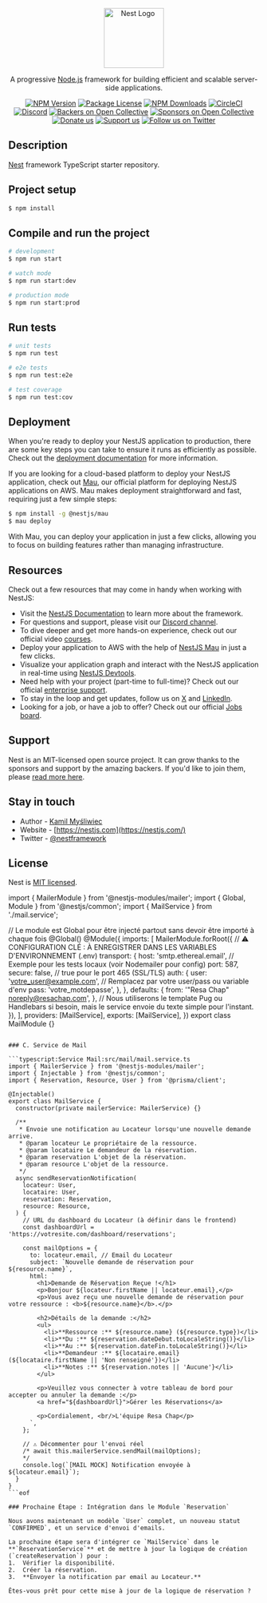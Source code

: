 <p align="center">
  <a href="http://nestjs.com/" target="blank"><img src="https://nestjs.com/img/logo-small.svg" width="120" alt="Nest Logo" /></a>
</p>

[circleci-image]: https://img.shields.io/circleci/build/github/nestjs/nest/master?token=abc123def456
[circleci-url]: https://circleci.com/gh/nestjs/nest

  <p align="center">A progressive <a href="http://nodejs.org" target="_blank">Node.js</a> framework for building efficient and scalable server-side applications.</p>
    <p align="center">
<a href="https://www.npmjs.com/~nestjscore" target="_blank"><img src="https://img.shields.io/npm/v/@nestjs/core.svg" alt="NPM Version" /></a>
<a href="https://www.npmjs.com/~nestjscore" target="_blank"><img src="https://img.shields.io/npm/l/@nestjs/core.svg" alt="Package License" /></a>
<a href="https://www.npmjs.com/~nestjscore" target="_blank"><img src="https://img.shields.io/npm/dm/@nestjs/common.svg" alt="NPM Downloads" /></a>
<a href="https://circleci.com/gh/nestjs/nest" target="_blank"><img src="https://img.shields.io/circleci/build/github/nestjs/nest/master" alt="CircleCI" /></a>
<a href="https://discord.gg/G7Qnnhy" target="_blank"><img src="https://img.shields.io/badge/discord-online-brightgreen.svg" alt="Discord"/></a>
<a href="https://opencollective.com/nest#backer" target="_blank"><img src="https://opencollective.com/nest/backers/badge.svg" alt="Backers on Open Collective" /></a>
<a href="https://opencollective.com/nest#sponsor" target="_blank"><img src="https://opencollective.com/nest/sponsors/badge.svg" alt="Sponsors on Open Collective" /></a>
  <a href="https://paypal.me/kamilmysliwiec" target="_blank"><img src="https://img.shields.io/badge/Donate-PayPal-ff3f59.svg" alt="Donate us"/></a>
    <a href="https://opencollective.com/nest#sponsor"  target="_blank"><img src="https://img.shields.io/badge/Support%20us-Open%20Collective-41B883.svg" alt="Support us"></a>
  <a href="https://twitter.com/nestframework" target="_blank"><img src="https://img.shields.io/twitter/follow/nestframework.svg?style=social&label=Follow" alt="Follow us on Twitter"></a>
</p>
  <!--[![Backers on Open Collective](https://opencollective.com/nest/backers/badge.svg)](https://opencollective.com/nest#backer)
  [![Sponsors on Open Collective](https://opencollective.com/nest/sponsors/badge.svg)](https://opencollective.com/nest#sponsor)-->

## Description

[Nest](https://github.com/nestjs/nest) framework TypeScript starter repository.

## Project setup

```bash
$ npm install
```

## Compile and run the project

```bash
# development
$ npm run start

# watch mode
$ npm run start:dev

# production mode
$ npm run start:prod
```

## Run tests

```bash
# unit tests
$ npm run test

# e2e tests
$ npm run test:e2e

# test coverage
$ npm run test:cov
```

## Deployment

When you're ready to deploy your NestJS application to production, there are some key steps you can take to ensure it runs as efficiently as possible. Check out the [deployment documentation](https://docs.nestjs.com/deployment) for more information.

If you are looking for a cloud-based platform to deploy your NestJS application, check out [Mau](https://mau.nestjs.com), our official platform for deploying NestJS applications on AWS. Mau makes deployment straightforward and fast, requiring just a few simple steps:

```bash
$ npm install -g @nestjs/mau
$ mau deploy
```

With Mau, you can deploy your application in just a few clicks, allowing you to focus on building features rather than managing infrastructure.

## Resources

Check out a few resources that may come in handy when working with NestJS:

- Visit the [NestJS Documentation](https://docs.nestjs.com) to learn more about the framework.
- For questions and support, please visit our [Discord channel](https://discord.gg/G7Qnnhy).
- To dive deeper and get more hands-on experience, check out our official video [courses](https://courses.nestjs.com/).
- Deploy your application to AWS with the help of [NestJS Mau](https://mau.nestjs.com) in just a few clicks.
- Visualize your application graph and interact with the NestJS application in real-time using [NestJS Devtools](https://devtools.nestjs.com).
- Need help with your project (part-time to full-time)? Check out our official [enterprise support](https://enterprise.nestjs.com).
- To stay in the loop and get updates, follow us on [X](https://x.com/nestframework) and [LinkedIn](https://linkedin.com/company/nestjs).
- Looking for a job, or have a job to offer? Check out our official [Jobs board](https://jobs.nestjs.com).

## Support

Nest is an MIT-licensed open source project. It can grow thanks to the sponsors and support by the amazing backers. If you'd like to join them, please [read more here](https://docs.nestjs.com/support).

## Stay in touch

- Author - [Kamil Myśliwiec](https://twitter.com/kammysliwiec)
- Website - [https://nestjs.com](https://nestjs.com/)
- Twitter - [@nestframework](https://twitter.com/nestframework)

## License

Nest is [MIT licensed](https://github.com/nestjs/nest/blob/master/LICENSE).







import { MailerModule } from '@nestjs-modules/mailer';
import { Global, Module } from '@nestjs/common';
import { MailService } from './mail.service';

// Le module est Global pour être injecté partout sans devoir être importé à chaque fois
@Global() 
@Module({
  imports: [
    MailerModule.forRoot({
      // ⚠️ CONFIGURATION CLÉ : À ENREGISTRER DANS LES VARIABLES D'ENVIRONNEMENT (.env)
      transport: {
        host: 'smtp.ethereal.email', // Exemple pour les tests locaux (voir Nodemailer pour config)
        port: 587,
        secure: false, // true pour le port 465 (SSL/TLS)
        auth: {
          user: 'votre_user@example.com', // Remplacez par votre user/pass ou variable d'env
          pass: 'votre_motdepasse',
        },
      },
      defaults: {
        from: '"Resa Chap" <noreply@resachap.com>',
      },
      // Nous utiliserons le template Pug ou Handlebars si besoin, mais le service envoie du texte simple pour l'instant.
    }),
  ],
  providers: [MailService],
  exports: [MailService],
})
export class MailModule {}
```eof

### C. Service de Mail

```typescript:Service Mail:src/mail/mail.service.ts
import { MailerService } from '@nestjs-modules/mailer';
import { Injectable } from '@nestjs/common';
import { Reservation, Resource, User } from '@prisma/client';

@Injectable()
export class MailService {
  constructor(private mailerService: MailerService) {}

  /**
   * Envoie une notification au Locateur lorsqu'une nouvelle demande arrive.
   * @param locateur Le propriétaire de la ressource.
   * @param locataire Le demandeur de la réservation.
   * @param reservation L'objet de la réservation.
   * @param resource L'objet de la ressource.
   */
  async sendReservationNotification(
    locateur: User,
    locataire: User,
    reservation: Reservation,
    resource: Resource,
  ) {
    // URL du dashboard du Locateur (à définir dans le frontend)
    const dashboardUrl = 'https://votresite.com/dashboard/reservations'; 

    const mailOptions = {
      to: locateur.email, // Email du Locateur
      subject: `Nouvelle demande de réservation pour ${resource.name}`,
      html: `
        <h1>Demande de Réservation Reçue !</h1>
        <p>Bonjour ${locateur.firstName || locateur.email},</p>
        <p>Vous avez reçu une nouvelle demande de réservation pour votre ressource : <b>${resource.name}</b>.</p>
        
        <h2>Détails de la demande :</h2>
        <ul>
          <li>**Ressource :** ${resource.name} (${resource.type})</li>
          <li>**Du :** ${reservation.dateDebut.toLocaleString()}</li>
          <li>**Au :** ${reservation.dateFin.toLocaleString()}</li>
          <li>**Demandeur :** ${locataire.email} (${locataire.firstName || 'Non renseigné'})</li>
          <li>**Notes :** ${reservation.notes || 'Aucune'}</li>
        </ul>
        
        <p>Veuillez vous connecter à votre tableau de bord pour accepter ou annuler la demande :</p>
        <a href="${dashboardUrl}">Gérer les Réservations</a>
        
        <p>Cordialement, <br/>L'équipe Resa Chap</p>
      `,
    };

    // ⚠️ Décommenter pour l'envoi réel
    /* await this.mailerService.sendMail(mailOptions);
    */
    console.log(`[MAIL MOCK] Notification envoyée à ${locateur.email}`);
  }
}
```eof

### Prochaine Étape : Intégration dans le Module `Reservation`

Nous avons maintenant un modèle `User` complet, un nouveau statut `CONFIRMED`, et un service d'envoi d'emails.

La prochaine étape sera d'intégrer ce `MailService` dans le **`ReservationService`** et de mettre à jour la logique de création (`createReservation`) pour :
1.  Vérifier la disponibilité.
2.  Créer la réservation.
3.  **Envoyer la notification par email au Locateur.**

Êtes-vous prêt pour cette mise à jour de la logique de réservation ?